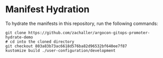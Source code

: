 # Manifest Hydration

To hydrate the manifests in this repository, run the following commands:

```shell
git clone https://github.com/zachaller/argocon-gitops-promoter-hydrate-demo
# cd into the cloned directory
git checkout 803a83b73ac6618d576ba82d96532bf640ee7f87
kustomize build ./user-configuration/development
```
